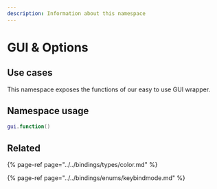 ```yaml
---
description: Information about this namespace
---
```


# GUI & Options

## Use cases

This namespace exposes the functions of our easy to use GUI wrapper.

## Namespace usage

```lua
gui.function()
```

## Related

{% page-ref page="../../bindings/types/color.md" %}

{% page-ref page="../../bindings/enums/keybindmode.md" %}



